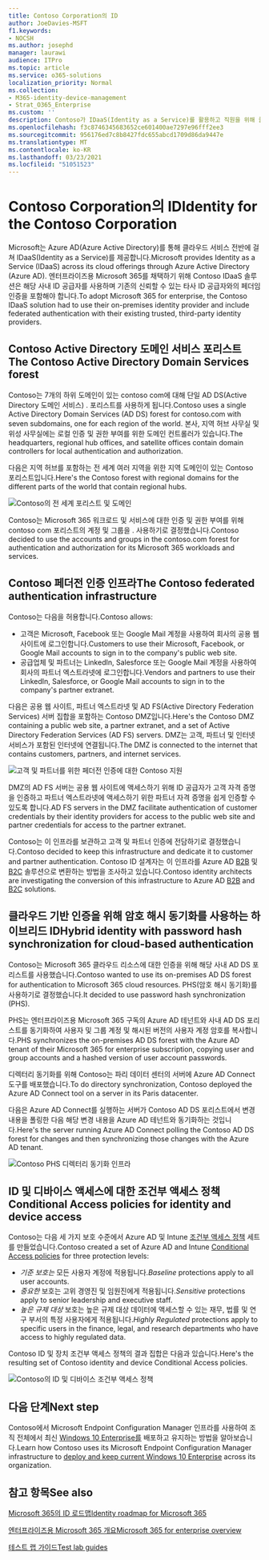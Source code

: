 ```yaml
---
title: Contoso Corporation의 ID
author: JoeDavies-MSFT
f1.keywords:
- NOCSH
ms.author: josephd
manager: laurawi
audience: ITPro
ms.topic: article
ms.service: o365-solutions
localization_priority: Normal
ms.collection:
- M365-identity-device-management
- Strat_O365_Enterprise
ms.custom: ''
description: Contoso가 IDaaS(Identity as a Service)를 활용하고 직원을 위해 클라우드 기반 인증을 제공하고, 파트너 및 고객을 위해 페더레이션 인증을 제공하는 방법을 알아봅니다.
ms.openlocfilehash: f3c8746345683652ce601400ae7297e96fff2ee3
ms.sourcegitcommit: 956176ed7c8b8427fdc655abcd1709d86da9447e
ms.translationtype: MT
ms.contentlocale: ko-KR
ms.lasthandoff: 03/23/2021
ms.locfileid: "51051523"
---
```

# <a name="identity-for-the-contoso-corporation"></a><span data-ttu-id="fbf50-103">Contoso Corporation의 ID</span><span class="sxs-lookup"><span data-stu-id="fbf50-103">Identity for the Contoso Corporation</span></span>

<span data-ttu-id="fbf50-104">Microsoft는 Azure AD(Azure Active Directory)를 통해 클라우드 서비스 전반에 걸쳐 IDaaS(Identity as a Service)를 제공합니다.</span><span class="sxs-lookup"><span data-stu-id="fbf50-104">Microsoft provides Identity as a Service (IDaaS) across its cloud offerings through Azure Active Directory (Azure AD).</span></span> <span data-ttu-id="fbf50-105">엔터프라이즈용 Microsoft 365를 채택하기 위해 Contoso IDaaS 솔루션은 해당 사내 ID 공급자를 사용하며 기존의 신뢰할 수 있는 타사 ID 공급자와의 페더임 인증을 포함해야 합니다.</span><span class="sxs-lookup"><span data-stu-id="fbf50-105">To adopt Microsoft 365 for enterprise, the Contoso IDaaS solution had to use their on-premises identity provider and include federated authentication with their existing trusted, third-party identity providers.</span></span>

## <a name="the-contoso-active-directory-domain-services-forest"></a><span data-ttu-id="fbf50-106">Contoso Active Directory 도메인 서비스 포리스트</span><span class="sxs-lookup"><span data-stu-id="fbf50-106">The Contoso Active Directory Domain Services forest</span></span>

<span data-ttu-id="fbf50-107">Contoso는 7개의 하위 도메인이 있는 contoso com에 대해 단일 AD DS(Active Directory 도메인 서비스) \. 포리스트를 사용하게 됩니다.</span><span class="sxs-lookup"><span data-stu-id="fbf50-107">Contoso uses a single Active Directory Domain Services (AD DS) forest for contoso\.com with seven subdomains, one for each region of the world.</span></span> <span data-ttu-id="fbf50-108">본사, 지역 허브 사무실 및 위성 사무실에는 로컬 인증 및 권한 부여를 위한 도메인 컨트롤러가 있습니다.</span><span class="sxs-lookup"><span data-stu-id="fbf50-108">The headquarters, regional hub offices, and satellite offices contain domain controllers for local authentication and authorization.</span></span>

<span data-ttu-id="fbf50-109">다음은 지역 허브를 포함하는 전 세계 여러 지역을 위한 지역 도메인이 있는 Contoso 포리스트입니다.</span><span class="sxs-lookup"><span data-stu-id="fbf50-109">Here's the Contoso forest with regional domains for the different parts of the world that contain regional hubs.</span></span>

![Contoso의 전 세계 포리스트 및 도메인](../media/contoso-identity/contoso-identity-fig1.png)
 
<span data-ttu-id="fbf50-111">Contoso는 Microsoft 365 워크로드 및 서비스에 대한 인증 및 권한 부여를 위해 contoso com 포리스트의 계정 및 그룹을 \. 사용하기로 결정했습니다.</span><span class="sxs-lookup"><span data-stu-id="fbf50-111">Contoso decided to use the accounts and groups in the contoso\.com forest for authentication and authorization for its Microsoft 365 workloads and services.</span></span>

## <a name="the-contoso-federated-authentication-infrastructure"></a><span data-ttu-id="fbf50-112">Contoso 페더전 인증 인프라</span><span class="sxs-lookup"><span data-stu-id="fbf50-112">The Contoso federated authentication infrastructure</span></span>

<span data-ttu-id="fbf50-113">Contoso는 다음을 허용합니다.</span><span class="sxs-lookup"><span data-stu-id="fbf50-113">Contoso allows:</span></span>

- <span data-ttu-id="fbf50-114">고객은 Microsoft, Facebook 또는 Google Mail 계정을 사용하여 회사의 공용 웹 사이트에 로그인합니다.</span><span class="sxs-lookup"><span data-stu-id="fbf50-114">Customers to use their Microsoft, Facebook, or Google Mail accounts to sign in to the company's public web site.</span></span>
- <span data-ttu-id="fbf50-115">공급업체 및 파트너는 LinkedIn, Salesforce 또는 Google Mail 계정을 사용하여 회사의 파트너 엑스트라넷에 로그인합니다.</span><span class="sxs-lookup"><span data-stu-id="fbf50-115">Vendors and partners to use their LinkedIn, Salesforce, or Google Mail accounts to sign in to the company's partner extranet.</span></span>

<span data-ttu-id="fbf50-116">다음은 공용 웹 사이트, 파트너 엑스트라넷 및 AD FS(Active Directory Federation Services) 서버 집합을 포함하는 Contoso DMZ입니다.</span><span class="sxs-lookup"><span data-stu-id="fbf50-116">Here's the Contoso DMZ containing a public web site, a partner extranet, and a set of Active Directory Federation Services (AD FS) servers.</span></span> <span data-ttu-id="fbf50-117">DMZ는 고객, 파트너 및 인터넷 서비스가 포함된 인터넷에 연결됩니다.</span><span class="sxs-lookup"><span data-stu-id="fbf50-117">The DMZ is connected to the internet that contains customers, partners, and internet services.</span></span>

![고객 및 파트너를 위한 페더전 인증에 대한 Contoso 지원](../media/contoso-identity/contoso-identity-fig2.png)
 
<span data-ttu-id="fbf50-119">DMZ의 AD FS 서버는 공용 웹 사이트에 액세스하기 위해 ID 공급자가 고객 자격 증명을 인증하고 파트너 엑스트라넷에 액세스하기 위한 파트너 자격 증명을 쉽게 인증할 수 있도록 합니다.</span><span class="sxs-lookup"><span data-stu-id="fbf50-119">AD FS servers in the DMZ facilitate authentication of customer credentials by their identity providers for access to the public web site and partner credentials for access to the partner extranet.</span></span>

<span data-ttu-id="fbf50-120">Contoso는 이 인프라를 보관하고 고객 및 파트너 인증에 전담하기로 결정했습니다.</span><span class="sxs-lookup"><span data-stu-id="fbf50-120">Contoso decided to keep this infrastructure and dedicate it to customer and partner authentication.</span></span> <span data-ttu-id="fbf50-121">Contoso ID 설계자는 이 인프라를 Azure AD [B2B](/azure/active-directory/b2b/hybrid-organizations) 및 [B2C](/azure/active-directory-b2c/solution-articles) 솔루션으로 변환하는 방법을 조사하고 있습니다.</span><span class="sxs-lookup"><span data-stu-id="fbf50-121">Contoso identity architects are investigating the conversion of this infrastructure to Azure AD [B2B](/azure/active-directory/b2b/hybrid-organizations) and [B2C](/azure/active-directory-b2c/solution-articles) solutions.</span></span>

## <a name="hybrid-identity-with-password-hash-synchronization-for-cloud-based-authentication"></a><span data-ttu-id="fbf50-122">클라우드 기반 인증을 위해 암호 해시 동기화를 사용하는 하이브리드 ID</span><span class="sxs-lookup"><span data-stu-id="fbf50-122">Hybrid identity with password hash synchronization for cloud-based authentication</span></span>

<span data-ttu-id="fbf50-123">Contoso는 Microsoft 365 클라우드 리소스에 대한 인증을 위해 해당 사내 AD DS 포리스트를 사용했습니다.</span><span class="sxs-lookup"><span data-stu-id="fbf50-123">Contoso wanted to use its on-premises AD DS forest for authentication to Microsoft 365 cloud resources.</span></span> <span data-ttu-id="fbf50-124">PHS(암호 해시 동기화)를 사용하기로 결정했습니다.</span><span class="sxs-lookup"><span data-stu-id="fbf50-124">It decided to use password hash synchronization (PHS).</span></span>

<span data-ttu-id="fbf50-125">PHS는 엔터프라이즈용 Microsoft 365 구독의 Azure AD 테넌트와 사내 AD DS 포리스트를 동기화하여 사용자 및 그룹 계정 및 해시된 버전의 사용자 계정 암호를 복사합니다.</span><span class="sxs-lookup"><span data-stu-id="fbf50-125">PHS synchronizes the on-premises AD DS forest with the Azure AD tenant of their Microsoft 365 for enterprise subscription, copying user and group accounts and a hashed version of user account passwords.</span></span>

<span data-ttu-id="fbf50-126">디렉터리 동기화를 위해 Contoso는 파리 데이터 센터의 서버에 Azure AD Connect 도구를 배포했습니다.</span><span class="sxs-lookup"><span data-stu-id="fbf50-126">To do directory synchronization, Contoso deployed the Azure AD Connect tool on a server in its Paris datacenter.</span></span>

<span data-ttu-id="fbf50-127">다음은 Azure AD Connect를 실행하는 서버가 Contoso AD DS 포리스트에서 변경 내용을 폴링한 다음 해당 변경 내용을 Azure AD 테넌트와 동기화하는 것입니다.</span><span class="sxs-lookup"><span data-stu-id="fbf50-127">Here's the server running Azure AD Connect polling the Contoso AD DS forest for changes and then synchronizing those changes with the Azure AD tenant.</span></span>

![Contoso PHS 디렉터리 동기화 인프라](../media/contoso-identity/contoso-identity-fig4.png)
 
## <a name="conditional-access-policies-for-identity-and-device-access"></a><span data-ttu-id="fbf50-129">ID 및 디바이스 액세스에 대한 조건부 액세스 정책</span><span class="sxs-lookup"><span data-stu-id="fbf50-129">Conditional Access policies for identity and device access</span></span>

<span data-ttu-id="fbf50-130">Contoso는 다음 세 가지 보호 수준에서 Azure AD 및 Intune [조건부 액세스 정책](../security/defender-365-security/identity-access-policies.md) 세트를 만들었습니다.</span><span class="sxs-lookup"><span data-stu-id="fbf50-130">Contoso created a set of Azure AD and Intune [Conditional Access policies](../security/defender-365-security/identity-access-policies.md) for three protection levels:</span></span>

- <span data-ttu-id="fbf50-131">*기준 보호는* 모든 사용자 계정에 적용됩니다.</span><span class="sxs-lookup"><span data-stu-id="fbf50-131">*Baseline* protections apply to all user accounts.</span></span>
- <span data-ttu-id="fbf50-132">*중요한* 보호는 고위 경영진 및 임원진에게 적용됩니다.</span><span class="sxs-lookup"><span data-stu-id="fbf50-132">*Sensitive* protections apply to senior leadership and executive staff.</span></span>
- <span data-ttu-id="fbf50-133">*높은 규제 대상* 보호는 높은 규제 대상 데이터에 액세스할 수 있는 재무, 법률 및 연구 부서의 특정 사용자에게 적용됩니다.</span><span class="sxs-lookup"><span data-stu-id="fbf50-133">*Highly Regulated* protections apply to specific users in the finance, legal, and research departments who have access to highly regulated data.</span></span>

<span data-ttu-id="fbf50-134">Contoso ID 및 장치 조건부 액세스 정책의 결과 집합은 다음과 있습니다.</span><span class="sxs-lookup"><span data-stu-id="fbf50-134">Here's the resulting set of Contoso identity and device Conditional Access policies.</span></span>

![Contoso의 ID 및 디바이스 조건부 액세스 정책](../media/contoso-identity/contoso-identity-fig5.png)
 
## <a name="next-step"></a><span data-ttu-id="fbf50-136">다음 단계</span><span class="sxs-lookup"><span data-stu-id="fbf50-136">Next step</span></span>

<span data-ttu-id="fbf50-137">Contoso에서 Microsoft Endpoint Configuration Manager 인프라를 사용하여 조직 전체에서 최신 [Windows 10 Enterprise를](contoso-win10.md) 배포하고 유지하는 방법을 알아보습니다.</span><span class="sxs-lookup"><span data-stu-id="fbf50-137">Learn how Contoso uses its Microsoft Endpoint Configuration Manager infrastructure to [deploy and keep current Windows 10 Enterprise](contoso-win10.md) across its organization.</span></span>

## <a name="see-also"></a><span data-ttu-id="fbf50-138">참고 항목</span><span class="sxs-lookup"><span data-stu-id="fbf50-138">See also</span></span>

[<span data-ttu-id="fbf50-139">Microsoft 365의 ID 로드맵</span><span class="sxs-lookup"><span data-stu-id="fbf50-139">Identity roadmap for Microsoft 365</span></span>](identity-roadmap-microsoft-365.md)

[<span data-ttu-id="fbf50-140">엔터프라이즈용 Microsoft 365 개요</span><span class="sxs-lookup"><span data-stu-id="fbf50-140">Microsoft 365 for enterprise overview</span></span>](microsoft-365-overview.md)

[<span data-ttu-id="fbf50-141">테스트 랩 가이드</span><span class="sxs-lookup"><span data-stu-id="fbf50-141">Test lab guides</span></span>](m365-enterprise-test-lab-guides.md)